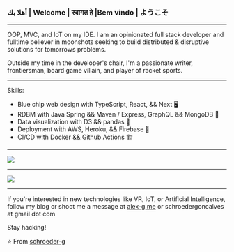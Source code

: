 
### أهلا بك | Welcome | स्वागत हे  |Bem vindo | ようこそ  


----

OOP, MVC, and IoT on my IDE. I am an opinionated full stack developer and fulltime believer in moonshots seeking to build distributed & disruptive solutions for tomorrows problems.

Outside my time in the developer's chair, I'm a passionate writer, frontiersman, board game villain, and player of racket sports.

-----


Skills:

- Blue chip web design with TypeScript, React, && Next 🖥️
- RDBM with Java Spring && Maven / Express, GraphQL && MongoDB 💾
- Data visualization with D3 && pandas 🧮
- Deployment with AWS, Heroku, && Firebase 🚀
- CI/CD with Docker && Github Actions 🏗️

-----


<a href="https://github.com/schroeder-g">
  <img src="https://github-readme-stats.vercel.app/api?username=schroeder-g&show_icons=true&hide_border=true" />
</a>

---

<a href="https://github.com/schroeder-g">
  <img src="https://github-readme-stats.vercel.app/api/top-langs/?username=schroeder-g&layout=compact" />
</a>



-----

If you're interested in new technologies like VR, IoT, or Artificial Intelligence, follow my blog or shoot me a message at <a href="https://alex-g.me">alex-g.me</a> or schroedergoncalves at gmail dot com


Stay hacking!

⭐️ From [schroeder-g](https://github.com/schroeder-g)
